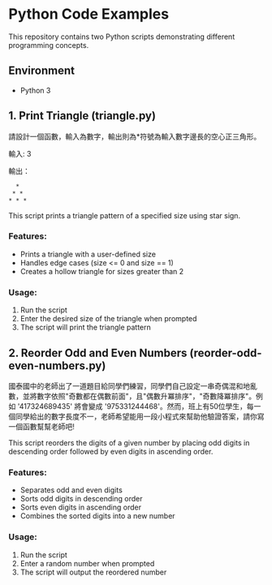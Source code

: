# Python Code Examples

This repository contains two Python scripts demonstrating different programming concepts.

## Environment
- Python 3

## 1. Print Triangle (triangle.py)
請設計一個函數，輸入為數字，輸出則為*符號為輸入數字邊長的空心正三角形。

輸入: 3

輸出：
```
  *
 * *
* * *
```

This script prints a triangle pattern of a specified size using star sign.

### Features:
- Prints a triangle with a user-defined size
- Handles edge cases (size <= 0 and size == 1)
- Creates a hollow triangle for sizes greater than 2

### Usage:
1. Run the script
2. Enter the desired size of the triangle when prompted
3. The script will print the triangle pattern

## 2. Reorder Odd and Even Numbers (reorder-odd-even-numbers.py)
國泰國中的老師出了一道題目給同學們練習，同學們自己設定一串奇偶混和地亂數，並將數字依照"奇數都在偶數前面"，且"偶數升冪排序"，"奇數降冪排序"。例如 '417324689435' 將會變成 '975331244468'。然而，班上有50位學生，每一個同學給出的數字長度不一，老師希望能用一段小程式來幫助他驗證答案，請你寫一個函數幫幫老師吧!

This script reorders the digits of a given number by placing odd digits in descending order followed by even digits in ascending order.

### Features:
- Separates odd and even digits
- Sorts odd digits in descending order
- Sorts even digits in ascending order
- Combines the sorted digits into a new number

### Usage:
1. Run the script
2. Enter a random number when prompted
3. The script will output the reordered number
